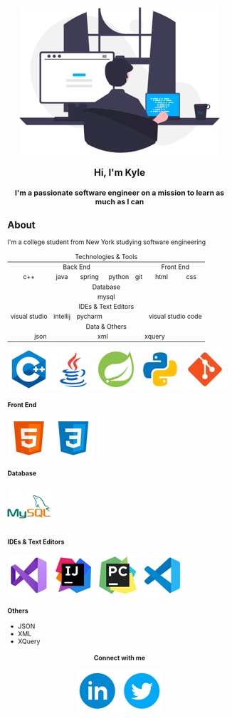 <div id="header" align="center">
    <img src="images/programmer.svg" width="450px" alt="programmer">
    <h2>Hi, I'm Kyle</h2>
</div>

<h3 align="center">I'm a passionate software engineer on a mission to learn as much as I can</h3>

## About
I'm a college student from New York studying software engineering


<table align="center">
    <thead align="center">
        <tr>
            <td colspan="7">Technologies & Tools</td>
        </tr>
    </thead>
    <tbody align="center">
        <tr>
            <td colspan="5">Back End</td>
            <td colspan="2">Front End</td>
        </tr>
        <tr>
            <td>c++</td>
            <td>java</td>
            <td>spring</td>
            <td>python</td>
            <td>git</td>
            <td>html</td>
            <td>css</td>
        </tr>
        <tr>
            <td colspan="7">Database</td>
        </tr>
        <tr>
            <td colspan="7">mysql</td>
        </tr>
        <tr>
            <td colspan="7">IDEs & Text Editors</td>
        </tr>
        <tr>
            <td>visual studio</td>
            <td>intellij</td>
            <td>pycharm</td>
            <td></td>
            <td></td>
            <td colspan="2">visual studio code</td>
        </tr>
        <tr>
            <td colspan="7">Data & Others</td>
        </tr>
        <tr>
            <td colspan="2">json</td>
            <td colspan="2">xml</td>
            <td colspan="2">xquery</td>
        </tr>
    </tbody>
</table>




<img src="images/logos/c++.svg"> <a href="https://www.java.com/en/"><img src="images/logos/java.svg"></a><a href="http://spring.io"><img src="images/logos/spring.svg"></a> <a href="http://python.org"><img src="images/logos/python.svg"></a> <a href="https://git-scm.com/"><img src="images/logos/git.svg"></a>

#### Front End
<img src="images/logos/html.svg"> <img src="images/logos/css.svg">

#### Database
<a href="http://mysql.com"><img src="images/logos/mysql.svg"></a>

#### IDEs & Text Editors
<a href="https://visualstudio.microsoft.com/"><img src="images/logos/visualstudio.svg"></a> <a href="https://www.jetbrains.com/idea/"><img src="images/logos/intellij.svg"></a> <a href="https://www.jetbrains.com/pycharm/"><img src="images/logos/pycharm.svg"></a> <a href="https://code.visualstudio.com/"><img src="images/logos/vscode.svg"></a>

#### Others
* JSON
* XML
* XQuery



<h4 align="center">Connect with me</h4>
<p align="center">
    <img src="images/logos/linkedin-circle.svg"> <img src="images/logos/twitter-circle.svg">
</p>